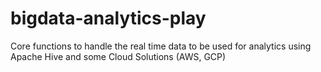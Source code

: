 # bigdata-analytics-play
Core functions to handle the real time data to be used for analytics using Apache Hive and some Cloud Solutions (AWS, GCP)
